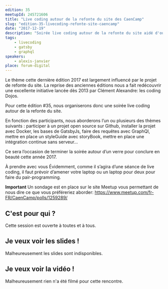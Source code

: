 ```yaml
---
edition: 35
meetupId: 245721606
title: "Live coding autour de la refonte du site des CaenCamp"
slug: "edition-35-livecoding-refonte-site-caencamp"
date: "2017-12-19"
description: "Soirée live coding autour de la refonte du site aidé d'outils open-source et de la plateforme Github."
tags:
    - livecoding
    - gatsby
    - graphql
speakers:
    - alexis-janvier
place: forum-digital
---
```


Le thème cette dernière édition 2017 est largement influencé par le projet de refonte du site. La reprise des anciennes éditions nous a fait redécouvrir une excellente initiative lancée dès 2013 par Clément Alexandre: les coding Dojos.

Pour cette édition #35, nous organiserons donc une soirée live coding autour de la refonte du site.

En fonction des participants, nous aborderons l’un ou plusieurs des thèmes suivants : participer à un projet open source sur Github, installer la projet avec Docker, les bases de GatsbyJs, faire des requêtes avec GraphQl, mettre en place un styleGuide avec storyBook, mettre en place une intégration continue sans serveur…

Ce sera l’occasion de terminer la soirée autour d’un verre pour conclure en beauté cette année 2017.

À prendre avec vous
Évidemment, comme il s’agira d’une séance de live coding, il faut prévoir d’amener votre laptop ou un laptop pour deux pour faire du pair-programming.

**Important**
Un sondage est en place sur le site Meetup vous permettant de nous dire ce que vous préféreriez aborder: https://www.meetup.com/fr-FR/CaenCamp/polls/1259289/

<!-- more -->

## C'est pour qui ?

Cette session est ouverte à toutes et à tous.

## Je veux voir les slides !

Malheureusement les slides sont indisponibles.

## Je veux voir la vidéo !

Malheureusement rien n'a été filmé pour cette rencontre.
